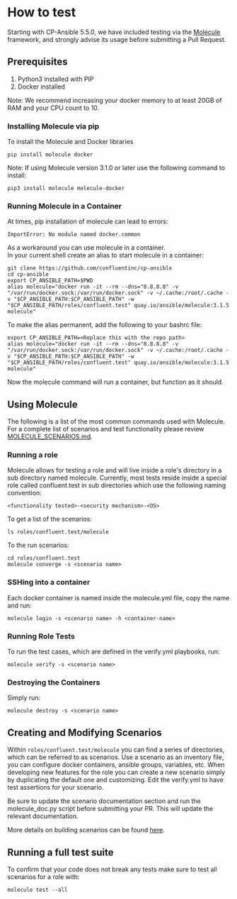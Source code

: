 # How to test

Starting with CP-Ansible 5.5.0, we have included testing via the [Molecule](https://molecule.readthedocs.io/en/latest/) framework, and strongly advise its usage before submitting a Pull Request.

## Prerequisites

1. Python3 installed with PIP
2. Docker installed

Note: We recommend increasing your docker memory to at least 20GB of RAM and your CPU count to 10.  

### Installing Molecule via pip

To install the Molecule and Docker libraries  

```pip install molecule docker```

Note: If using Molecule version 3.1.0 or later use the following command to install:

```pip3 install molecule molecule-docker```


### Running Molecule in a Container

At times, pip installation of molecule can lead to errors:
```
ImportError: No module named docker.common
```

As a workaround you can use molecule in a container.  
In your current shell create an alias to start molecule in a container:

```
git clone https://github.com/confluentinc/cp-ansible
cd cp-ansible
export CP_ANSIBLE_PATH=$PWD
alias molecule="docker run -it --rm --dns="8.8.8.8" -v "/var/run/docker.sock:/var/run/docker.sock" -v ~/.cache:/root/.cache -v "$CP_ANSIBLE_PATH:$CP_ANSIBLE_PATH" -w "$CP_ANSIBLE_PATH/roles/confluent.test" quay.io/ansible/molecule:3.1.5 molecule"
```

To make the alias permanent, add the following to your bashrc file:

```
export CP_ANSIBLE_PATH=<Replace this with the repo path>
alias molecule="docker run -it --rm --dns="8.8.8.8" -v "/var/run/docker.sock:/var/run/docker.sock" -v ~/.cache:/root/.cache -v "$CP_ANSIBLE_PATH:$CP_ANSIBLE_PATH" -w "$CP_ANSIBLE_PATH/roles/confluent.test" quay.io/ansible/molecule:3.1.5 molecule"
```

Now the molecule command will run a container, but function as it should.

## Using Molecule

The following is a list of the most common commands used with Molecule.  For a complete list of scenarios and test functionality please review [MOLECULE_SCENARIOS.md](MOLECULE_SCENARIOS.md).

### Running a role

Molecule allows for testing a role and will live inside a role's directory in a sub directory named molecule. Currently, most tests reside inside a special role called confluent.test in sub directories which use the following naming convention:

```<functionality tested>-<security mechanism>-<OS>```

To get a list of the scenarios:

```ls roles/confluent.test/molecule```

To the run scenarios:

```cd roles/confluent.test```  
```molecule converge -s <scenario name>```

### SSHing into a container

Each docker container is named inside the molecule.yml file, copy the name and run:

```molecule login -s <scenario name> -h <container-name>```

### Running Role Tests

To run the test cases, which are defined in the verify.yml playbooks, run:

```molecule verify -s <scenario name>```

### Destroying the Containers

Simply run:

```molecule destroy -s <scenario name>```

## Creating and Modifying Scenarios

Within ```roles/confluent.test/molecule``` you can find a series of directories, which can be referred to as scenarios. Use a scenario as an inventory file, you can configure docker containers, ansible groups, variables, etc. When developing new features for the role you can create a new scenario simply by duplicating the default one and customizing. Edit the verify.yml to have test assertions for your scenario.

Be sure to update the scenario documentation section and run the molecule_doc.py script before submitting your PR.  This will update the relevant documentation.

More details on building scenarios can be found [here](https://molecule.readthedocs.io/en/latest/getting-started.html?highlight=scenarios#molecule-scenarios).

## Running a full test suite

To confirm that your code does not break any tests make sure to test all scenarios for a role with:
```
molecule test --all
```

